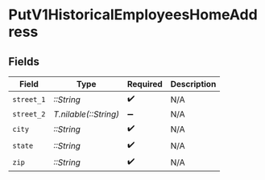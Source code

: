 # PutV1HistoricalEmployeesHomeAddress


## Fields

| Field                 | Type                  | Required              | Description           |
| --------------------- | --------------------- | --------------------- | --------------------- |
| `street_1`            | *::String*            | :heavy_check_mark:    | N/A                   |
| `street_2`            | *T.nilable(::String)* | :heavy_minus_sign:    | N/A                   |
| `city`                | *::String*            | :heavy_check_mark:    | N/A                   |
| `state`               | *::String*            | :heavy_check_mark:    | N/A                   |
| `zip`                 | *::String*            | :heavy_check_mark:    | N/A                   |